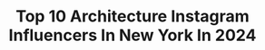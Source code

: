 ---
title: Top 10 Architecture Instagram Influencers In New York In 2024
description: >-
  Find top architecture Instagram influencers in New York in 2024. Most popular hashtags: #newyork #architecture #nyc #travel.
platform: Instagram
hits: 370
text_top: See the most popular Instagram profiles on inBeat.
text_bottom: Our platform holds 370 Instagram influencers like this in New York, United States for you to collaborate.
profiles:
  - username: "imxplorer"
    fullname: >-
      Pavel Bendov
    bio: >-
      Work stuff : @archexplorer Bicoastal: 📍 NY/LA 👇🏻Order my book👇🏻 New Architecture New York
    location: "United States"
    followers: 16201
    engagement: 102
    commentsToLikes: 0.009695
    id: ckapb3jwcyg1z0i78qyv81m6t
    verified: false
    hashtags: "#thehistoryofcars, #imxplorer, #newyork, #losangeles"
  - username: "archexplorer"
    fullname: >-
      Pavel Bendov
    bio: >-
      Architectural & Interior photographer Personal Projects @imxplorer Bicoastal LA/NY 📍 My book 📔New Architecture New York📔
    location: "United States"
    followers: 17194
    engagement: 170
    commentsToLikes: 0.023971
    id: ck5zwm98z6dgz0i14j5smfd99
    verified: false
    hashtags: "#imxplorer, #architecturephotography, #archexplorer, #queens"
  - username: "mchlanglo793"
    fullname: >-
      M I C H A E L   T.   Y O U N G
    bio: >-
      Architecture, New York City, Construction Updates With My Articles On @yimbygram & More On My Stories DM for photo inquiries 📸✉️
    location: "United States"
    followers: 38011
    engagement: 436
    commentsToLikes: 0.028179
    id: ck0w3gprqtbdz0i19ji0kndgc
    verified: false
    hashtags: ""
  - username: "ig__newyork"
    fullname: >-
      New York City
    bio: >-
      🙏Follow @ig__newyork 🙏Follow New York lovers 🙏Tag @ig__newyork for feature 🙏Tag #ig__newyork for sharing your 📸
    location: "United States"
    followers: 184473
    engagement: 296
    commentsToLikes: 0.013728
    id: ck0tyaclcm58c0i19ht3jox94
    verified: false
    hashtags: "#america, #letitsnow, #newyorkphoto, #architecture"
  - username: "picture_of_newyork"
    fullname: >-
      new york City
    bio: >-
      ▶Follow 💗 @picture_of_newyork ▶Daily dose of nyc pictures ▶Daily updates, Tag for future 🥇@picture_of_newyork #picture_of_newyork
    location: "United States"
    followers: 43534
    engagement: 128
    commentsToLikes: 0.024374
    id: ck8t4r21y7r6g0j78was1fhqj
    verified: false
    hashtags: "#newyorkfood, #america, #ny, #nycity"
  - username: "naomisoms"
    fullname: >-
      NAYONCÈ💋
    bio: >-
      Forget maps, follow your instincts 💫 NYC 📍 HAIR, BEAUTY & TRAVEL ENTHUSIAST
    location: "United States"
    followers: 39624
    engagement: 60
    commentsToLikes: 1.757964
    id: ck5zmzk14nhx10i148ea0eqbb
    verified: false
    hashtags: "#curvybody, #melanin, #redhaircolor, #freespirit"
  - username: "ntviz"
    fullname: >-
      Nazar Tsymbaliuk
    bio: >-
      All the images are made by myself/tag @ntviz - Worldwide Hi-end 3d-renderings; - Interior design; DM for cooperation - Mail: ntvizstudio@gmail.com
    location: "United States"
    followers: 25803
    engagement: 902
    commentsToLikes: 0.013517
    id: ck6tlrgum6i7e0j711p5jj448
    verified: false
    hashtags: "#architecturedesign, #archilovers, #architecturelovers, #villa"
  - username: "andrewrafaelkim"
    fullname: >-
      Andrew Kim
    bio: >-
      김현준 • NYC & TX • architecture student • ✞ 📧: akim108@gmail.com new arch vlog out now ⬇️
    location: "United States"
    followers: 149673
    engagement: 1552
    commentsToLikes: 0.004444
    id: cloec8krzlg650j08c0n4akyt
    verified: false
    hashtags: "#architect, #architecturestudent, #hitcny, #jblpartner"
  - username: "joanshomesmiami"
    fullname: >-
      𝗠𝗜𝗔𝗠𝗜🌴𝗟𝗨𝗫𝗨𝗥𝗬 𝗛𝗢𝗠𝗘𝗦✨𝗟𝗜𝗙𝗘𝗦𝗧𝗬𝗟𝗘
    bio: >-
      Joan Bruggink 🇳🇱🇺🇸📍#Miami ✨ Luxury Real Estate Agent >’13 🌴•Buy •Sell •Rent 🏡📩 joan@joanshomesmiami.com #miamirealtor #miamirealestate #luxuryrealtor
    location: "United States"
    followers: 31008
    engagement: 190
    commentsToLikes: 0.143344
    id: ck15rmujp8osv0i195h9x1o7n
    verified: false
    hashtags: "#miamiluxurycondos, #dreamhome, #nyc, #nycviews"
  - username: "travacs"
    fullname: >-
      Travel & Vacation
    bio: >-
      Inspiring people to travel and explore our beautiful earth🌏 📍 Tag us and use #travacs to be featured Contact/Collab: travacs1@gmail.com
    location: "United States"
    followers: 151146
    engagement: 101
    commentsToLikes: 0.192526
    id: ck15r9acr6sfm0i19z716sslt
    verified: false
    hashtags: "#travel, #travacs, #nature, #resortliving"
---